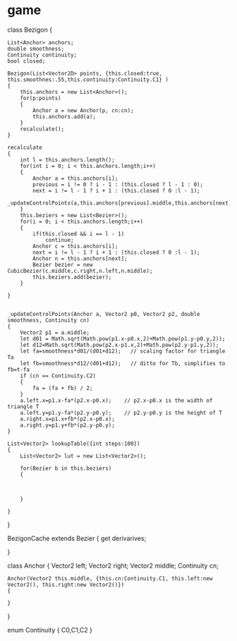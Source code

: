 # game

class Bezigon
{
    
    List<Anchor> anchors;
    double smoothness;
    Continuity continuity;
    bool closed;

    Bezigon(List<Vector2D> points, {this.closed:true, this.smoothnes:.55,this.continuity:Continuity.C1} )
    {
        this.anchors = new List<Anchor>();
        for(p:points)
        {
            Anchor a = new Anchor(p, cn:cn);
            this.anchors.add(a);            
        }
        recalculate();
    }

    recalculate
    {
        int l = this.anchors.length();
        for(int i = 0; i < this.anchors.length;i++)
        {
            Anchor a = this.anchors[i];
            previous = i != 0 ? i - 1 : (this.closed ? l - 1 : 0);
            next = i != l - 1 ? i + 1 : (this.closed ? 0 :l - 1);
            _updateControlPoints(a,this.anchors[previous].middle,this.anchors[next].middle,this.smoothness);           
        }
        this.beziers = new List<Bezier>();
        for(i = 0; i < this.anchors.length;i++)
        {
            if(this.closed && i == l - 1)
                continue;
            Anchor c = this.anchors[i];
            next = i != l - 1 ? i + 1 : (this.closed ? 0 :l - 1);
            Anchor n = this.anchors[next];            
            Bezier bezier = new CubicBezier(c.middle,c.right,n.left,n.middle);
            this.beziers.add(bezier);
        }

    }


    _updateControlPoints(Anchor a, Vector2 p0, Vector2 p2, double smoothness, Continuity cn)
    {
        Vector2 p1 = a.middle;
        let d01 = Math.sqrt(Math.pow(p1.x-p0.x,2)+Math.pow(p1.y-p0.y,2));
        let d12=Math.sqrt(Math.pow(p2.x-p1.x,2)+Math.pow(p2.y-p1.y,2));
        let fa=smoothness*d01/(d01+d12);   // scaling factor for triangle Ta
        let fb=smoothness*d12/(d01+d12);   // ditto for Tb, simplifies to fb=t-fa
        if (cn == Continuity.C2)
        {
            fa = (fa + fb) / 2;
        }
        a.left.x=p1.x-fa*(p2.x-p0.x);    // p2.x-p0.x is the width of triangle T
        a.left.y=p1.y-fa*(p2.y-p0.y);    // p2.y-p0.y is the height of T
        a.right.x=p1.x+fb*(p2.x-p0.x);
        a.right.y=p1.y+fb*(p2.y-p0.y);            
    }

    List<Vector2> lookupTable({int steps:100})
    {
        List<Vector2> lut = new List<Vector2>();

        for(Bezier b in this.beziers)
        {



        }

    }
}

BezigonCache extends Bezier
{
    get derivarives;

}

class Anchor
{
    Vector2 left;
    Vector2 right;
    Vector2 middle;
    Continuity cn;

    Anchor(Vector2 this.middle, {this.cn:Continuity.C1, this.left:new Vector2(), this.right:new Vector2()})
    {

    }

}

enum Continuity
{
    C0,C1,C2
}

